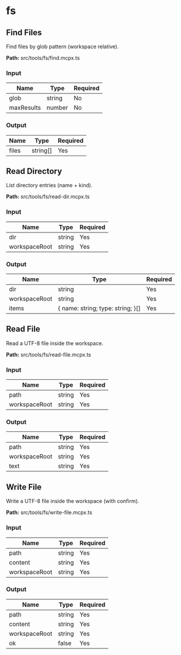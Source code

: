 # fs

## Find Files

Find files by glob pattern (workspace relative).

**Path:** src/tools/fs/find.mcpx.ts

### Input
| Name | Type | Required |
| --- | --- | --- |
| glob | string | No |
| maxResults | number | No |

### Output
| Name | Type | Required |
| --- | --- | --- |
| files | string[] | Yes |

## Read Directory

List directory entries (name + kind).

**Path:** src/tools/fs/read-dir.mcpx.ts

### Input
| Name | Type | Required |
| --- | --- | --- |
| dir | string | Yes |
| workspaceRoot | string | Yes |

### Output
| Name | Type | Required |
| --- | --- | --- |
| dir | string | Yes |
| workspaceRoot | string | Yes |
| items | { name: string; type: string; }[] | Yes |

## Read File

Read a UTF-8 file inside the workspace.

**Path:** src/tools/fs/read-file.mcpx.ts

### Input
| Name | Type | Required |
| --- | --- | --- |
| path | string | Yes |
| workspaceRoot | string | Yes |

### Output
| Name | Type | Required |
| --- | --- | --- |
| path | string | Yes |
| workspaceRoot | string | Yes |
| text | string | Yes |

## Write File

Write a UTF-8 file inside the workspace (with confirm).

**Path:** src/tools/fs/write-file.mcpx.ts

### Input
| Name | Type | Required |
| --- | --- | --- |
| path | string | Yes |
| content | string | Yes |
| workspaceRoot | string | Yes |

### Output
| Name | Type | Required |
| --- | --- | --- |
| path | string | Yes |
| content | string | Yes |
| workspaceRoot | string | Yes |
| ok | false | Yes |

